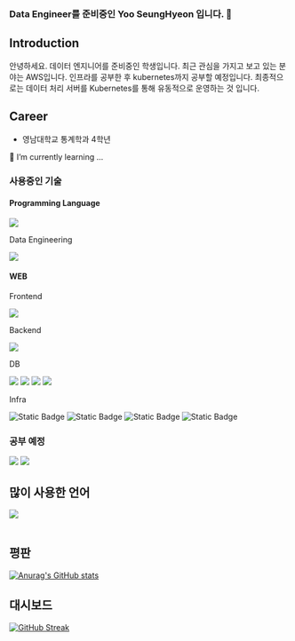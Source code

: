 ### Data Engineer를 준비중인 Yoo SeungHyeon 입니다. 👋

## Introduction ##
안녕하세요. 
데이터 엔지니어를 준비중인 학생입니다.
최근 관심을 가지고 보고 있는 분야는 AWS입니다. 
인프라를 공부한 후 kubernetes까지 공부할 예정입니다.
최종적으로는 데이터 처리 서버를 Kubernetes를 통해 유동적으로 운영하는 것 입니다.

## Career ##
- 영남대학교 통계학과 4학년

<!--
**Yoo-SeungHyeon/Yoo-SeungHyeon** is a ✨ _special_ ✨ repository because its `README.md` (this file) appears on your GitHub profile.

Here are some ideas to get you started:

- 🔭 I’m currently working on ...
- 🌱 I’m currently learning ...
- 👯 I’m looking to collaborate on ...
- 🤔 I’m looking for help with ...
- 💬 Ask me about ...
- 📫 How to reach me: ...
- 😄 Pronouns: ...
- ⚡ Fun fact: ...
-->
🌱 I’m currently learning ...
<div>
<h3>사용중인 기술</h3>
  
<h4>Programming Language</h4>
  <img src="https://img.shields.io/badge/-python-%233776AB?style=plastic&logo=python&logoColor=white">

<p>Data Engineering</p>
  <img src="https://img.shields.io/badge/-apacheairflow-%23017CEE?style=plastic&logo=apacheairflow&logoColor=white">

<h4>WEB</h4>
  
<p>Frontend</p>
<img src="https://img.shields.io/badge/-svelte-%23FF3E00?style=plastic&logo=Svelte&logoColor=white">
  
<p>Backend</p>
<img src="https://img.shields.io/badge/-fastapi-%23009688?style=plastic&logo=fastapi&logoColor=white">




<p>DB</p>
  <img src="https://img.shields.io/badge/-mariadb-%23003545?style=plastic&logo=mariadb&logoColor=white">
  <img src="https://img.shields.io/badge/mysql-%234479A1?style=flat&logo=mysql&logoColor=white">
  <img src="https://img.shields.io/badge/sqlite-%23003B57?style=flat&logo=sqlite&logoColor=white">
  <img src="https://img.shields.io/badge/-postgresql-%234169E1?style=plastic&logo=postgresql&logoColor=white">

<p>Infra</p>
  <img alt="Static Badge" src="https://img.shields.io/badge/git-%23F05032?style=flat&logo=git&logoColor=white">
  <img alt="Static Badge" src="https://img.shields.io/badge/github-%23181717?style=flat&logo=github&logoColor=white">
  <img alt="Static Badge" src="https://img.shields.io/badge/githubactions-%232088FF?style=flat&logo=githubactions&logoColor=white">
  <img alt="Static Badge" src="https://img.shields.io/badge/docker-%232496ED?style=flat&logo=docker&logoColor=white">
</div>

<h3>공부 예정</h3>
<img src="https://img.shields.io/badge/-R-%23276DC3?style=plastic&logo=r&logoColor=white">
<img src="https://img.shields.io/badge/-Spark-%23E25A1C?style=plastic&logo=apachespark&logoColor=white">


<h2>많이 사용한 언어</h2>

<img src="https://github-readme-stats.vercel.app/api/top-langs/?username=Yoo-SeungHyeon&layout=compact"><br><br>

<h2>평판</h2>

[![Anurag's GitHub stats](https://github-readme-stats.vercel.app/api?username=Yoo-SeungHyeon)](https://github.com/anuraghazra/github-readme-stats)

<h2>대시보드</h2>

[![GitHub Streak](https://streak-stats.demolab.com?user=Yoo-SeungHyeon&locale=ko)](https://git.io/streak-stats)
